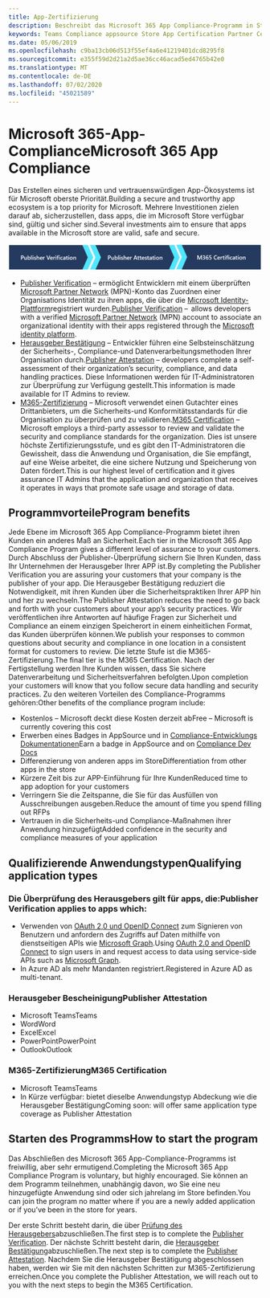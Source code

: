 ```yaml
---
title: App-Zertifizierung
description: Beschreibt das Microsoft 365 App Compliance-Programm in Store-Apps
keywords: Teams Compliance appsource Store App Certification Partner Center
ms.date: 05/06/2019
ms.openlocfilehash: c9ba13cb06d513f55ef4a6e41219401dcd8295f8
ms.sourcegitcommit: e355f59d2d21a2d5ae36cc46acad5ed4765b42e0
ms.translationtype: MT
ms.contentlocale: de-DE
ms.lasthandoff: 07/02/2020
ms.locfileid: "45021589"
---
```

# <a name="microsoft-365-app-compliance"></a><span data-ttu-id="4fd8f-104">Microsoft 365-App-Compliance</span><span class="sxs-lookup"><span data-stu-id="4fd8f-104">Microsoft 365 App Compliance</span></span> 

<span data-ttu-id="4fd8f-105">Das Erstellen eines sicheren und vertrauenswürdigen App-Ökosystems ist für Microsoft oberste Priorität.</span><span class="sxs-lookup"><span data-stu-id="4fd8f-105">Building a secure and trustworthy app ecosystem is a top priority for Microsoft.</span></span> <span data-ttu-id="4fd8f-106">Mehrere Investitionen zielen darauf ab, sicherzustellen, dass apps, die im Microsoft Store verfügbar sind, gültig und sicher sind.</span><span class="sxs-lookup"><span data-stu-id="4fd8f-106">Several investments aim to ensure that apps available in the Microsoft store are valid, safe and secure.</span></span> 

  ![3-stufiger Ansatz für die APP-Compliance](../../../../assets/images/3TierImage.png) 

-   <span data-ttu-id="4fd8f-108">[Publisher Verification](https://docs.microsoft.com/azure/active-directory/develop/publisher-verification-overview) – ermöglicht Entwicklern mit einem überprüften [Microsoft Partner Network](https://partner.microsoft.com/membership) (MPN)-Konto das Zuordnen einer Organisations Identität zu ihren apps, die über die [Microsoft Identity-Plattform](https://docs.microsoft.com/azure/active-directory/develop/)registriert wurden.</span><span class="sxs-lookup"><span data-stu-id="4fd8f-108">[Publisher Verification](https://docs.microsoft.com/azure/active-directory/develop/publisher-verification-overview)  –  allows developers with a verified [Microsoft Partner Network](https://partner.microsoft.com/membership) (MPN) account to associate an organizational identity with their apps registered through the [Microsoft identity platform](https://docs.microsoft.com/azure/active-directory/develop/).</span></span>
-   <span data-ttu-id="4fd8f-109">[Herausgeber Bestätigung](https://docs.microsoft.com/microsoft-365-app-certification/docs/enterprise-app-attestation-guide) – Entwickler führen eine Selbsteinschätzung der Sicherheits-, Compliance-und Datenverarbeitungsmethoden Ihrer Organisation durch.</span><span class="sxs-lookup"><span data-stu-id="4fd8f-109">[Publisher Attestation](https://docs.microsoft.com/microsoft-365-app-certification/docs/enterprise-app-attestation-guide) – developers complete a self-assessment of their organization’s security, compliance, and data handling practices.</span></span> <span data-ttu-id="4fd8f-110">Diese Informationen werden für IT-Administratoren zur Überprüfung zur Verfügung gestellt.</span><span class="sxs-lookup"><span data-stu-id="4fd8f-110">This information is made available for IT Admins to review.</span></span> 
-   <span data-ttu-id="4fd8f-111">[M365-Zertifizierung](https://docs.microsoft.com/microsoft-365-app-certification/docs/enterprise-app-certification-guide) – Microsoft verwendet einen Gutachter eines Drittanbieters, um die Sicherheits-und Konformitätsstandards für die Organisation zu überprüfen und zu validieren.</span><span class="sxs-lookup"><span data-stu-id="4fd8f-111">[M365 Certification](https://docs.microsoft.com/microsoft-365-app-certification/docs/enterprise-app-certification-guide) – Microsoft employs a third-party assessor to review and validate the security and compliance standards for the organization.</span></span> <span data-ttu-id="4fd8f-112">Dies ist unsere höchste Zertifizierungsstufe, und es gibt den IT-Administratoren die Gewissheit, dass die Anwendung und Organisation, die Sie empfängt, auf eine Weise arbeitet, die eine sichere Nutzung und Speicherung von Daten fördert.</span><span class="sxs-lookup"><span data-stu-id="4fd8f-112">This is our highest level of certification and it gives assurance IT Admins that the application and organization that receives it operates in ways that promote safe usage and storage of data.</span></span>


## <a name="program-benefits"></a><span data-ttu-id="4fd8f-113">Programmvorteile</span><span class="sxs-lookup"><span data-stu-id="4fd8f-113">Program benefits</span></span>

<span data-ttu-id="4fd8f-114">Jede Ebene im Microsoft 365 App Compliance-Programm bietet ihren Kunden ein anderes Maß an Sicherheit.</span><span class="sxs-lookup"><span data-stu-id="4fd8f-114">Each tier in the Microsoft 365 App Compliance Program gives a different level of assurance to your customers.</span></span> <span data-ttu-id="4fd8f-115">Durch Abschluss der Publisher-Überprüfung sichern Sie Ihren Kunden, dass Ihr Unternehmen der Herausgeber Ihrer APP ist.</span><span class="sxs-lookup"><span data-stu-id="4fd8f-115">By completing the Publisher Verification you are assuring your customers that your company is the publisher of your app.</span></span> <span data-ttu-id="4fd8f-116">Die Herausgeber Bestätigung reduziert die Notwendigkeit, mit ihren Kunden über die Sicherheitspraktiken Ihrer APP hin und her zu wechseln.</span><span class="sxs-lookup"><span data-stu-id="4fd8f-116">The Publisher Attestation reduces the need to go back and forth with your customers about your app’s security practices.</span></span> <span data-ttu-id="4fd8f-117">Wir veröffentlichen ihre Antworten auf häufige Fragen zur Sicherheit und Compliance an einem einzigen Speicherort in einem einheitlichen Format, das Kunden überprüfen können.</span><span class="sxs-lookup"><span data-stu-id="4fd8f-117">We publish your responses to common questions about security and compliance in one location in a consistent format for customers to review.</span></span> <span data-ttu-id="4fd8f-118">Die letzte Stufe ist die M365-Zertifizierung.</span><span class="sxs-lookup"><span data-stu-id="4fd8f-118">The final tier is the M365 Certification.</span></span> <span data-ttu-id="4fd8f-119">Nach der Fertigstellung werden Ihre Kunden wissen, dass Sie sichere Datenverarbeitung und Sicherheitsverfahren befolgten.</span><span class="sxs-lookup"><span data-stu-id="4fd8f-119">Upon completion your customers will know that you follow secure data handling and security practices.</span></span> <span data-ttu-id="4fd8f-120">Zu den weiteren Vorteilen des Compliance-Programms gehören:</span><span class="sxs-lookup"><span data-stu-id="4fd8f-120">Other benefits of the compliance program include:</span></span>
-   <span data-ttu-id="4fd8f-121">Kostenlos – Microsoft deckt diese Kosten derzeit ab</span><span class="sxs-lookup"><span data-stu-id="4fd8f-121">Free – Microsoft is currently covering this cost</span></span>
-   <span data-ttu-id="4fd8f-122">Erwerben eines Badges in AppSource und in [Compliance-Entwicklungs Dokumentationen](https://docs.microsoft.com/microsoft-365-app-certification/teams/teams-apps)</span><span class="sxs-lookup"><span data-stu-id="4fd8f-122">Earn a badge in AppSource and on [Compliance Dev Docs](https://docs.microsoft.com/microsoft-365-app-certification/teams/teams-apps)</span></span>
-   <span data-ttu-id="4fd8f-123">Differenzierung von anderen apps im Store</span><span class="sxs-lookup"><span data-stu-id="4fd8f-123">Differentiation from other apps in the store</span></span>
-   <span data-ttu-id="4fd8f-124">Kürzere Zeit bis zur APP-Einführung für Ihre Kunden</span><span class="sxs-lookup"><span data-stu-id="4fd8f-124">Reduced time to app adoption for your customers</span></span>
-   <span data-ttu-id="4fd8f-125">Verringern Sie die Zeitspanne, die Sie für das Ausfüllen von Ausschreibungen ausgeben.</span><span class="sxs-lookup"><span data-stu-id="4fd8f-125">Reduce the amount of time you spend filling out RFPs</span></span>
-   <span data-ttu-id="4fd8f-126">Vertrauen in die Sicherheits-und Compliance-Maßnahmen ihrer Anwendung hinzugefügt</span><span class="sxs-lookup"><span data-stu-id="4fd8f-126">Added confidence in the security and compliance measures of your application</span></span>

## <a name="qualifying-application-types"></a><span data-ttu-id="4fd8f-127">Qualifizierende Anwendungstypen</span><span class="sxs-lookup"><span data-stu-id="4fd8f-127">Qualifying application types</span></span> 
### <a name="publisher-verification-applies-to-apps-which"></a><span data-ttu-id="4fd8f-128">Die Überprüfung des Herausgebers gilt für apps, die:</span><span class="sxs-lookup"><span data-stu-id="4fd8f-128">Publisher Verification applies to apps which:</span></span> 
- <span data-ttu-id="4fd8f-129">Verwenden von [OAuth 2,0 und OpenID Connect](https://docs.microsoft.com/azure/active-directory/develop/active-directory-v2-protocols) zum Signieren von Benutzern und anfordern des Zugriffs auf Daten mithilfe von dienstseitigen APIs wie [Microsoft Graph](https://developer.microsoft.com/graph/).</span><span class="sxs-lookup"><span data-stu-id="4fd8f-129">Using [OAuth 2.0 and OpenID Connect](https://docs.microsoft.com/azure/active-directory/develop/active-directory-v2-protocols) to sign users in and request access to data using service-side APIs such as [Microsoft Graph](https://developer.microsoft.com/graph/).</span></span> 
- <span data-ttu-id="4fd8f-130">In Azure AD als mehr Mandanten registriert.</span><span class="sxs-lookup"><span data-stu-id="4fd8f-130">Registered in Azure AD as multi-tenant.</span></span> 

### <a name="publisher-attestation"></a><span data-ttu-id="4fd8f-131">Herausgeber Bescheinigung</span><span class="sxs-lookup"><span data-stu-id="4fd8f-131">Publisher Attestation</span></span>
-   <span data-ttu-id="4fd8f-132">Microsoft Teams</span><span class="sxs-lookup"><span data-stu-id="4fd8f-132">Teams</span></span>
-   <span data-ttu-id="4fd8f-133">Word</span><span class="sxs-lookup"><span data-stu-id="4fd8f-133">Word</span></span>
-   <span data-ttu-id="4fd8f-134">Excel</span><span class="sxs-lookup"><span data-stu-id="4fd8f-134">Excel</span></span>
-   <span data-ttu-id="4fd8f-135">PowerPoint</span><span class="sxs-lookup"><span data-stu-id="4fd8f-135">PowerPoint</span></span>
-   <span data-ttu-id="4fd8f-136">Outlook</span><span class="sxs-lookup"><span data-stu-id="4fd8f-136">Outlook</span></span>

### <a name="m365-certification"></a><span data-ttu-id="4fd8f-137">M365-Zertifizierung</span><span class="sxs-lookup"><span data-stu-id="4fd8f-137">M365 Certification</span></span>
-   <span data-ttu-id="4fd8f-138">Microsoft Teams</span><span class="sxs-lookup"><span data-stu-id="4fd8f-138">Teams</span></span>
-   <span data-ttu-id="4fd8f-139">In Kürze verfügbar: bietet dieselbe Anwendungstyp Abdeckung wie die Herausgeber Bestätigung</span><span class="sxs-lookup"><span data-stu-id="4fd8f-139">Coming soon: will offer same application type coverage as Publisher Attestation</span></span>

## <a name="how-to-start-the-program"></a><span data-ttu-id="4fd8f-140">Starten des Programms</span><span class="sxs-lookup"><span data-stu-id="4fd8f-140">How to start the program</span></span>

<span data-ttu-id="4fd8f-141">Das Abschließen des Microsoft 365 App-Compliance-Programms ist freiwillig, aber sehr ermutigend.</span><span class="sxs-lookup"><span data-stu-id="4fd8f-141">Completing the Microsoft 365 App Compliance Program is voluntary, but highly encouraged.</span></span> <span data-ttu-id="4fd8f-142">Sie können an dem Programm teilnehmen, unabhängig davon, wo Sie eine neu hinzugefügte Anwendung sind oder sich jahrelang im Store befinden.</span><span class="sxs-lookup"><span data-stu-id="4fd8f-142">You can join the program no matter where if you are a newly added application or if you’ve been in the store for years.</span></span> 

<span data-ttu-id="4fd8f-143">Der erste Schritt besteht darin, die über [Prüfung des Herausgebers](https://docs.microsoft.com/azure/active-directory/develop/publisher-verification-overview)abzuschließen.</span><span class="sxs-lookup"><span data-stu-id="4fd8f-143">The first step is to complete the [Publisher Verification](https://docs.microsoft.com/azure/active-directory/develop/publisher-verification-overview).</span></span> <span data-ttu-id="4fd8f-144">Der nächste Schritt besteht darin, die [Herausgeber Bestätigung](https://docs.microsoft.com/microsoft-365-app-certification/docs/attestation)abzuschließen.</span><span class="sxs-lookup"><span data-stu-id="4fd8f-144">The next step is to complete the [Publisher Attestation](https://docs.microsoft.com/microsoft-365-app-certification/docs/attestation).</span></span> <span data-ttu-id="4fd8f-145">Nachdem Sie die Herausgeber Bestätigung abgeschlossen haben, werden wir Sie mit den nächsten Schritten zur M365-Zertifizierung erreichen.</span><span class="sxs-lookup"><span data-stu-id="4fd8f-145">Once you complete the Publisher Attestation, we will reach out to you with the next steps to begin the M365 Certification.</span></span>
